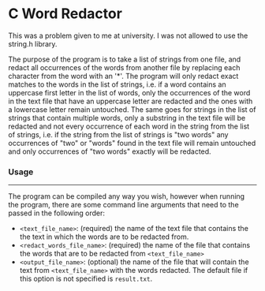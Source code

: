# C Word Redactor

This was a problem given to me at university. I was not allowed to use the string.h library.

The purpose of the program is to take a list of strings from one file, and redact all occurrences of the words from another file by replacing each character from the word with an '*'. The program will only redact exact matches to the words in the list of strings, i.e. if a word contains an uppercase first letter in the list of words, only the occurrences of the word in the text file that have an uppercase letter are redacted and the ones with a lowercase letter remain untouched. The same goes for strings in the list of strings that contain multiple words, only a substring in the text file will be redacted and not every occurrence of each word in the string from the list of strings, i.e. if the string from the list of strings is "two words" any occurrences of "two" or "words" found in the text file will remain untouched and only occurrences of "two words" exactly will be redacted.

### Usage
---
The program can be compiled any way you wish, however when running the program, there are some command line arguments that need to the passed in the following order:
- `<text_file_name>`: (required) the name of the text file that contains the the text in which the words are to be redacted from.
- `<redact_words_file_name>`: (required) the name of the file that contains the words that are to be redacted from `<text_file_name>`
- `<output_file_name>`: (optional) the name of the file that will contain the text from `<text_file_name>` with the words redacted. The default file if this option is not specified is `result.txt`.
